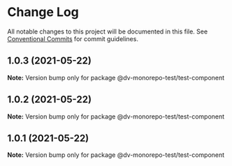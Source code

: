 # Change Log

All notable changes to this project will be documented in this file.
See [Conventional Commits](https://conventionalcommits.org) for commit guidelines.

## 1.0.3 (2021-05-22)

**Note:** Version bump only for package @dv-monorepo-test/test-component





## 1.0.2 (2021-05-22)

**Note:** Version bump only for package @dv-monorepo-test/test-component





## 1.0.1 (2021-05-22)

**Note:** Version bump only for package @dv-monorepo-test/test-component
